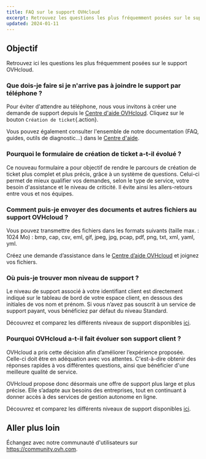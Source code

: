 ```yaml
---
title: FAQ sur le support OVHcloud
excerpt: Retrouvez les questions les plus fréquemment posées sur le support OVHcloud
updated: 2024-01-11
---
```


## Objectif

Retrouvez ici les questions les plus fréquemment posées sur le support OVHcloud.

### Que dois-je faire si je n'arrive pas à joindre le support par téléphone ?

Pour éviter d'attendre au téléphone, nous vous invitons à créer une demande de support depuis le [Centre d'aide OVHcloud](https://help.ovhcloud.com/csm?id=csm_get_help). Cliquez sur le bouton `Création de ticket`{.action}.

Vous pouvez également consulter l'ensemble de notre documentation (FAQ, guides, outils de diagnostic…) dans le [Centre d'aide](https://help.ovhcloud.com/csm/fr-ca-documentation?id=kb_home).

### Pourquoi le formulaire de création de ticket a-t-il évolué ?

Ce nouveau formulaire a pour objectif de rendre le parcours de création de ticket plus complet et plus précis, grâce à un système de questions. Celui-ci permet de mieux qualifier vos demandes, selon le type de service, votre besoin d'assistance et le niveau de criticité. Il évite ainsi les allers-retours entre vous et nos équipes.

### Comment puis-je envoyer des documents et autres fichiers au support OVHcloud ?

Vous pouvez transmettre des fichiers dans les formats suivants (taille max. : 1024 Mo) : bmp, cap, csv, eml, gif, jpeg, jpg, pcap, pdf, png, txt, xml, yaml, yml.

Créez une demande d’assistance dans le [Centre d’aide OVHcloud](https://help.ovhcloud.com/csm?id=csm_get_help) et joignez vos fichiers.

### Où puis-je trouver mon niveau de support ?

Le niveau de support associé à votre identifiant client est directement indiqué sur le tableau de bord de votre espace client, en dessous des initiales de vos nom et prénom. Si vous n’avez pas souscrit à un service de support payant, vous bénéficiez par défaut du niveau Standard.

Découvrez et comparez les différents niveaux de support disponibles [ici](https://www.ovhcloud.com/fr-ca/support-levels/).

### Pourquoi OVHcloud a-t-il fait évoluer son support client ?

OVHcloud a pris cette décision afin d’améliorer l’expérience proposée. Celle-ci doit être en adéquation avec vos attentes. C'est-à-dire obtenir des réponses rapides à vos différentes questions, ainsi que bénéficier d'une meilleure qualité de service.

OVHcloud propose donc désormais une offre de support plus large et plus précise. Elle s’adapte aux besoins des entreprises, tout en continuant à donner accès à des services de gestion autonome en ligne.

Découvrez et comparez les différents niveaux de support disponibles [ici](https://www.ovhcloud.com/fr-ca/support-levels/).

## Aller plus loin

Échangez avec notre communauté d'utilisateurs sur <https://community.ovh.com>.
